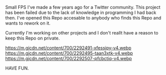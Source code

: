Small FPS I've made a few years ago for a Twitter community. 
This project has been failed due to the lack of knowledge in programming I had back then.
I've opened this Repo accesable to anybody who finds this Repo and wants to rework on it.

Currently I'm working on other projects and I don't reallt have a reason to keep this Repo on private.


https://m.gjcdn.net/content/700/2292491-xfessjpy-v4.webp
https://m.gjcdn.net/content/700/2292495-taan3xtk-v4.webp
https://m.gjcdn.net/content/700/2292507-pfcbctiq-v4.webp


HAVE FUN.
